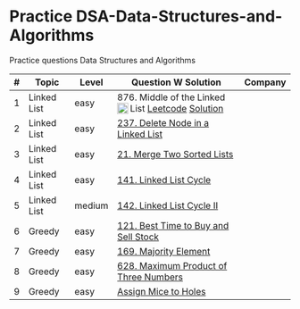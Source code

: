 # Practice DSA-Data-Structures-and-Algorithms
Practice questions Data Structures and Algorithms


| #   | Topic       | Level  | Question W Solution                                                                                                                                                                                                                                          | Company |
|-----|-------------|--------|--------------------------------------------------------------------------------------------------------------------------------------------------------------------------------------------------------------------------------------------------------------|---------|
| 1   | Linked List | easy   | 876. Middle of the Linked List <img align="left" width="20" height="20" src="https://img.icons8.com/ios/344/link--v1.png" alt="Resume application project app icon"> [Leetcode]() [Solution](General/Linked%20List/876.%20Middle%20of%20the%20Linked%20List) |         |
| 2   | Linked List | easy   | [237. Delete Node in a Linked List](General%2FLinked%20List%2F237.%20Delete%20Node%20in%20a%20Linked%20List)                                                                                                                                                 |         |
| 3   | Linked List | easy   | [21. Merge Two Sorted Lists](General%2FLinked%20List%2F21.%20Merge%20Two%20Sorted%20Lists)                                                                                                                                                                   |         |
| 4   | Linked List | easy   | [141. Linked List Cycle](General%2FLinked%20List%2F141.%20Linked%20List%20Cycle)                                                                                                                                                                             |         |
| 5   | Linked List | medium | [142. Linked List Cycle II](General%2FLinked%20List%2F142.%20Linked%20List%20Cycle%20II)                                                                                                                                                                     |         |
| 6   | Greedy      | easy   | [121. Best Time to Buy and Sell Stock](General%2FGreedy%2F121.%20Best%20Time%20to%20Buy%20and%20Sell%20Stock)                                                                                                                                                |         |
| 7   | Greedy      | easy   | [169. Majority Element](General%2FGreedy%2F169.%20Majority%20Element)                                                                                                                                                                                        |         |
| 8   | Greedy      | easy   | [628. Maximum Product of Three Numbers](General%2FGreedy%2F628.%20Maximum%20Product%20of%20Three%20Numbers)                                                                                                                                                  |         |
| 9   | Greedy      | easy   | [Assign Mice to Holes](General%2FGreedy%2FAssign%20Mice%20to%20Holes)                                                                                                                                                                                        |         |
